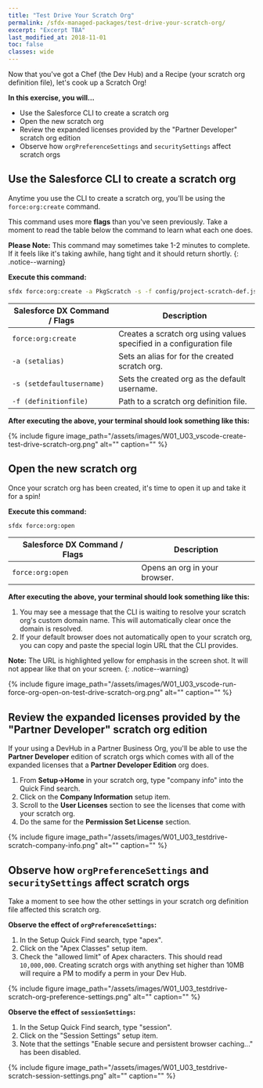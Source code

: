 ```yaml
---
title: "Test Drive Your Scratch Org"
permalink: /sfdx-managed-packages/test-drive-your-scratch-org/
excerpt: "Excerpt TBA"
last_modified_at: 2018-11-01
toc: false
classes: wide
---
```


Now that you've got a Chef (the Dev Hub) and a Recipe (your scratch org definition file), let's cook up a Scratch Org!

**In this exercise, you will...**

* Use the Salesforce CLI to create a scratch org
* Open the new scratch org 
* Review the expanded licenses provided by the "Partner Developer" scratch org edition
* Observe how `orgPreferenceSettings` and `securitySettings` affect scratch orgs

## Use the Salesforce CLI to create a scratch org
Anytime you use the CLI to create a scratch org, you'll be using the `force:org:create` command.  

This command uses more **flags** than you've seen previously. Take a moment to read the table below the command to learn what each one does.

**Please Note:** This command may sometimes take 1-2 minutes to complete. If it feels like it's taking awhile, hang tight and it should return shortly.
{: .notice--warning}

**Execute this command:**
```bash
sfdx force:org:create -a PkgScratch -s -f config/project-scratch-def.json
```

| Salesforce DX Command / Flags   | Description                                             |
| --------------------------------| --------------------------------------------------------|
| `force:org:create`              | Creates a scratch org using values specified in a configuration file |
| `-a (setalias)`                 | Sets an alias for for the created scratch org.          |
| `-s (setdefaultusername)`       | Sets the created org as the default username.           |
| `-f (definitionfile)`           | Path to a scratch org definition file.                  |


**After executing the above, your terminal should look something like this:**

{% include figure image_path="/assets/images/W01_U03_vscode-create-test-drive-scratch-org.png" alt="" caption="" %}


## Open the new scratch org 
Once your scratch org has been created, it's time to open it up and take it for a spin!

**Execute this command:**
```bash
sfdx force:org:open
```

| Salesforce DX Command / Flags   | Description                                             |
| --------------------------------| --------------------------------------------------------|
| `force:org:open`                | Opens an org in your browser.                           |


**After executing the above, your terminal should look something like this:**

1. You may see a message that the CLI is waiting to resolve your scratch org's custom domain name. This will automatically clear once the domain is resolved.
2. If your default browser does not automatically open to your scratch org, you can copy and paste the special login URL that the CLI provides.  

**Note:** The URL is highlighted yellow for emphasis in the screen shot. It will not appear like that on your screen.
{: .notice--warning}

{% include figure image_path="/assets/images/W01_U03_vscode-run-force-org-open-on-test-drive-scratch-org.png" alt="" caption="" %}



## Review the expanded licenses provided by the "Partner Developer" scratch org edition
If your using a DevHub in a Partner Business Org, you'll be able to use the **Partner Developer** edition of scratch orgs which comes with all of the expanded licenses that a **Partner Developer Edition** org does.

1. From **Setup->Home** in your scratch org, type "company info" into the Quick Find search.
2. Click on the **Company Information** setup item.
3. Scroll to the **User Licenses** section to see the licenses that come with your scratch org.
4. Do the same for the **Permission Set License** section.

{% include figure image_path="/assets/images/W01_U03_testdrive-scratch-company-info.png" alt="" caption="" %}


## Observe how `orgPreferenceSettings` and `securitySettings` affect scratch orgs
Take a moment to see how the other settings in your scratch org definition file affected this scratch org.

**Observe the effect of `orgPreferenceSettings`:**

1. In the Setup Quick Find search, type "apex".
2. Click on the "Apex Classes" setup item.
3. Check the "allowed limit" of Apex characters.  This should read `10,000,000`.  Creating scratch orgs with anything set higher than 10MB will require a PM to modify a perm in your Dev Hub.

{% include figure image_path="/assets/images/W01_U03_testdrive-scratch-org-preference-settings.png" alt="" caption="" %}

**Observe the effect of `sessionSettings`:**

1. In the Setup Quick Find search, type "session".
2. Click on the "Session Settings" setup item.
3. Note that the settings "Enable secure and persistent browser caching..." has been disabled.

{% include figure image_path="/assets/images/W01_U03_testdrive-scratch-session-settings.png" alt="" caption="" %}